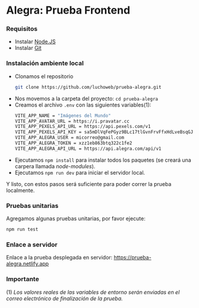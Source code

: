 # Alegra: Prueba Frontend

### Requisitos
- Instalar [Node.JS](https://nodejs.org)
- Instalar [Git](https://git-scm.com/downloads)

### Instalación ambiente local
- Clonamos el repositorio
  ```bash
  git clone https://github.com/luchoweb/prueba-alegra.git
  ```
- Nos movemos a la carpeta del proyecto:
  ```cd prueba-alegra```
- Creamos el archivo `.env` con las siguientes variables(1):
  ```bash
  VITE_APP_NAME = "Imágenes del Mundo"
  VITE_APP_AVATAR_URL = https://i.pravatar.cc
  VITE_APP_PEXELS_API_URL = https://api.pexels.com/v1
  VITE_APP_PEXELS_API_KEY = sa5mDlVqFePGyz9BLc17tlGvnFrvFfxHdLveBsqGJu2QppJihTnySmhx
  VITE_APP_ALEGRA_USER = micorreo@gmail.com
  VITE_APP_ALEGRA_TOKEN = xzz1eb863btq322c1fe2
  VITE_APP_ALEGRA_API_URL = https://api.alegra.com/api/v1
  ```
- Ejecutamos ```npm install``` para instalar todos los paquetes (se creará una carpera llamada *node-modules*).
- Ejecutamos  ```npm run dev``` para iniciar el servidor local.

Y listo, con estos pasos será suficiente para poder correr la prueba localmente.

### Pruebas unitarias

Agregamos algunas pruebas unitarias, por favor ejecute:
```bash
npm run test
```

### Enlace a servidor

Enlace a la prueba desplegada en servidor: https://prueba-alegra.netlify.app

### Importante

(1) *Los valores reales de las variables de entorno serán enviadas en el correo electrónico de finalización de la prueba.*

